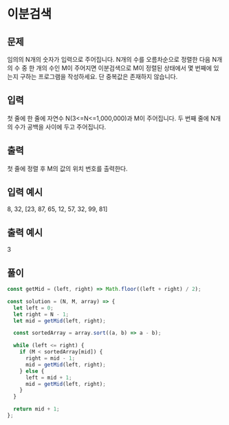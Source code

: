 # 이분검색

## 문제

임의의 N개의 숫자가 입력으로 주어집니다. N개의 수를 오름차순으로 정렬한 다음 N개의 수 중 한 개의 수인 M이 주어지면 이분검색으로 M이 정렬된 상태에서 몇 번째에 있는지 구하는 프로그램을 작성하세요. 단 중복값은 존재하지 않습니다.

## 입력

첫 줄에 한 줄에 자연수 N(3<=N<=1,000,000)과 M이 주어집니다. 두 번째 줄에 N개의 수가 공백을 사이에 두고 주어집니다.

## 출력

첫 줄에 정렬 후 M의 값의 위치 번호를 출력한다.

## 입력 예시

8, 32,
[23, 87, 65, 12, 57, 32, 99, 81]

## 출력 예시

3

## 풀이

```javascript
const getMid = (left, right) => Math.floor((left + right) / 2);

const solution = (N, M, array) => {
  let left = 0;
  let right = N - 1;
  let mid = getMid(left, right);

  const sortedArray = array.sort((a, b) => a - b);

  while (left <= right) {
    if (M < sortedArray[mid]) {
      right = mid - 1;
      mid = getMid(left, right);
    } else {
      left = mid + 1;
      mid = getMid(left, right);
    }
  }

  return mid + 1;
};
```
